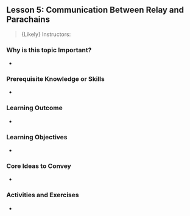 ## Lesson 5: Communication Between Relay and Parachains

> {Likely} Instructors:

### Why is this topic Important?

- 

### Prerequisite Knowledge or Skills

- 

### Learning Outcome

- 

### Learning Objectives

- 

### Core Ideas to Convey

- 

### Activities and Exercises

- 
